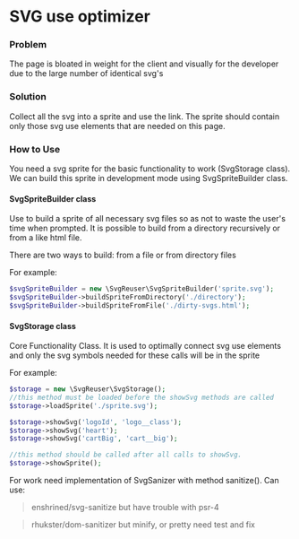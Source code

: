 # SVG use optimizer

### Problem
The page is bloated in weight for the client and visually for the developer due to the large number of identical svg's

### Solution
Collect all the svg into a sprite and use the link. The sprite should contain only those svg use elements that are 
needed on this page.

### How to Use
You need a svg sprite for the basic functionality to work (SvgStorage class).
We can build this sprite in development mode using SvgSpriteBuilder class.

#### SvgSpriteBuilder class
Use to build a sprite of all necessary svg files so as not to waste the user's time when prompted.
It is possible to build from a directory recursively or from a like html file.

There are two ways to build: from a file or from directory files

For example:
```php
$svgSpriteBuilder = new \SvgReuser\SvgSpriteBuilder('sprite.svg');
$svgSpriteBuilder->buildSpriteFromDirectory('./directory');
$svgSpriteBuilder->buildSpriteFromFile('./dirty-svgs.html');
```

#### SvgStorage class
Core Functionality Class. It is used to optimally connect svg use elements and only the svg symbols needed for these calls will be in the sprite

For example:
```php
$storage = new \SvgReuser\SvgStorage();
//this method must be loaded before the showSvg methods are called
$storage->loadSprite('./sprite.svg');

$storage->showSvg('logoId', 'logo__class');
$storage->showSvg('heart');
$storage->showSvg('cartBig', 'cart__big');

//this method should be called after all calls to showSvg. 
$storage->showSprite();
```

For work need implementation of SvgSanizer with method sanitize().
Can use:

> enshrined/svg-sanitize but have trouble with psr-4

> rhukster/dom-sanitizer but minify, or pretty need test and fix